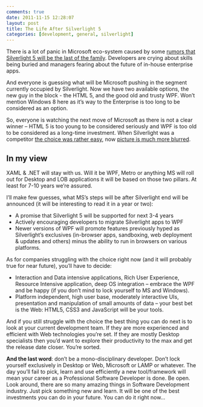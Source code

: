 ```yaml
---
comments: true
date: 2011-11-15 12:28:07
layout: post
title: The Life After Silverlight 5
categories: [development, general, silverlight]
---
```


There is a lot of panic in Microsoft eco-system caused by some [rumors that Silverlight 5 will be the last of the family](http://www.zdnet.com/blog/microsoft/will-there-be-a-silverlight-6-and-does-it-matter/11180). Developers are crying about skills being buried and managers fearing about the future of in-house enterprise apps.

And everyone is guessing what will be Microsoft pushing in the segment currently occupied by Silverlight. Now we have two available options, the new guy in the block - the HTML 5, and the good old and trusty WPF. Won’t mention Windows 8 here as it’s way to the Enterprise is too long to be considered as an option.

So, everyone is watching the next move of Microsoft as there is not a clear winner – HTML 5 is too young to be considered seriously and WPF is too old to be considered as a long-time investment. When Silverlight was a competitor [the choice was rather easy](http://www.scottlogic.co.uk/blog/colin/2011/05/flex-silverlight-html5-time-to-decide/), now [picture is much more blurred](http://www.scottlogic.co.uk/blog/colin/2011/11/the-untimely-demise-of-the-plugin-and-how-lob-developments-will-suffer/).

## In my view

XAML & .NET will stay with us. Will it be WPF, Metro or anything MS will roll out for Desktop and LOB applications it will be based on those two pillars. At least for 7-10 years we’re assured. 

I’ll make few guesses, what MS’s steps will be after Silverlight end will be announced (it will be interesting to read it in a year or two):

  * A promise that Silverlight 5 will be supported for next 3-4 years
  * Actively encouraging developers to migrate Silverlight apps to WPF
  * Newer versions of WPF will promote features previously hyped as Silverlight’s exclusives (in-browser apps, sandboxing, web deployment & updates and others) minus the ability to run in browsers on various platforms.

As for companies struggling with the choice right now (and it will probably true for near future), you’ll have to decide:

  * Interaction and Data intensive applications, Rich User Experience, Resource Intensive application, deep OS integration – embrace the WPF and be happy (if you don’t mind to lock yourself to MS and Windows).  
  * Platform independent, high user base, moderately interactive UIs, presentation and manipulation of small amounts of data – your best bet is the Web: HTML5, CSS3 and JavaScript will be your tools.

And if you still struggle with the choice the best thing you can do next is to look at your current development team. If they are more experienced and efficient with Web technologies you’re set. If they are mostly Desktop specialists then you’d want to explore their productivity to the max and get the release date closer. You’re sorted.

**And the last word**: don’t be a mono-disciplinary developer. Don’t lock yourself exclusively in Desktop or Web, Microsoft or LAMP or whatever. The day you’ll fail to pick, learn and use efficiently a new tool/framework will mean your career as a Professional Software Developer is done. Be open. Look around, there are so many amazing things in Software Development industry. Just pick something new and learn. It will be one of the best investments you can do in your future. You can do it right now...

